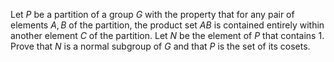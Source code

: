 Let $P$ be a partition of a group $G$ with the property that for any pair of elements $A,B$ of the partition, the product set $AB$ is contained entirely within another element $C$ of the partition. Let $N$ be the element of $P$ that contains $1$. Prove that $N$ is a normal subgroup of $G$ and that $P$ is the set of its cosets.